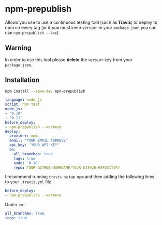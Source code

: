 # npm-prepublish

Allows you use to use a continuous testing tool (such as **Travis**) to deploy to npm on every tag (or if you must keep `version` in your `package.json` you can use `npm-prepublish --lax`).

## Warning

In order to use this tool please **delete** the `version` key from your `package.json`.

## Installation

```sh
npm install --save-dev npm-prepublish
```

```yml
language: node_js
script: npm test
node_js:
- '0.10'
- '0.11'
before_deploy:
- npm-prepublish --verbose
deploy:
  provider: npm
  email: "YOUR EMAIL ADDRESS"
  api_key: "YOUR API KEY"
  on:
    all_branches: true
    tags: true
    node: '0.10'
    repo: YOUR-GITHUB-USERNAME/YOUR-GITHUB-REPOSITORY
```

I recommend running `travis setup npm` and then adding the following lines to your `.travis.yml` file.

```yml
before_deploy:
- npm-prepublish --verbose
```

Under `on:`

```yml
all_branches: true
tags: true
```
